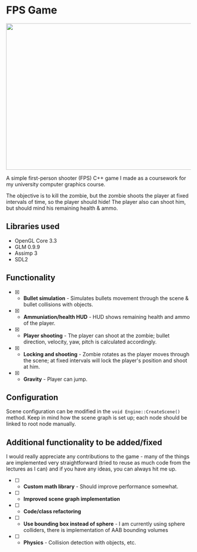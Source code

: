 # FPS Game
<p align="center"><img src="game.png" width="600" height="400"></p>
A simple first-person shooter (FPS) C++ game I made as a coursework for my university computer graphics course. 

The objective is to kill the zombie, but the zombie shoots the player at fixed intervals of time, so the player should hide! The player also can shoot him, but should mind his remaining health & ammo.

## Libraries used
* OpenGL Core 3.3
* GLM 0.9.9
* Assimp 3
* SDL2

## Functionality
- [X] - **Bullet simulation** - Simulates bullets movement through the scene & bullet collisions with objects.
- [X] - **Ammuniation/health HUD** - HUD shows remaining health and ammo of the player.
- [X] - **Player shooting** - The player can shoot at the zombie; bullet direction, velocity, yaw, pitch is calculated accordingly.
- [X] - **Locking and shooting** - Zombie rotates as the player moves through the scene; at fixed intervals will lock the player's position and shoot at him.
- [X] - **Gravity** - Player can jump.

## Configuration
Scene configuration can be modified in the `void Engine::CreateScene()` method. Keep in mind how the scene graph is set up; each node should be linked to root node manually.

## Additional functionality to be added/fixed
I would really appreciate any contributions to the game - many of the things are implemented very straightforward (tried to reuse as much code from the lectures as I can) and if you have any ideas, you can always hit me up. 

- [ ] - **Custom math library** - Should improve performance somewhat.
- [ ] - **Improved scene graph implementation**
- [ ] - **Code/class refactoring**
- [ ] - **Use bounding box instead of sphere** - I am currently using sphere colliders, there is implementation of AAB bounding volumes
- [ ] - **Physics** - Collision detection with objects, etc.



